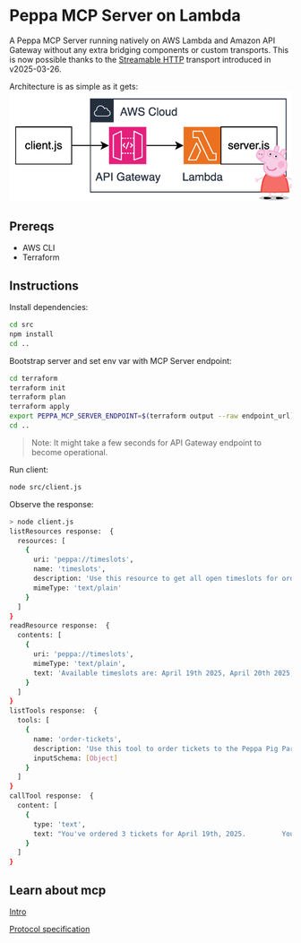 # Peppa MCP Server on Lambda

A Peppa MCP Server running natively on AWS Lambda and Amazon API Gateway without any extra bridging components or custom transports. This is now possible thanks to the [Streamable HTTP](https://modelcontextprotocol.io/specification/2025-03-26/basic/transports#streamable-http) transport introduced in v2025-03-26. 

Architecture is as simple as it gets: 
![](architecture.png)

## Prereqs

* AWS CLI
* Terraform 

## Instructions

Install dependencies:
```bash
cd src
npm install
cd ..
```

Bootstrap server and set env var with MCP Server endpoint:
```bash
cd terraform
terraform init
terraform plan
terraform apply
export PEPPA_MCP_SERVER_ENDPOINT=$(terraform output --raw endpoint_url) 
cd ..
```

> Note: It might take a few seconds for API Gateway endpoint to become operational. 

Run client:
```bash
node src/client.js
```

Observe the response:
```bash
> node client.js
listResources response:  {
  resources: [
    {
      uri: 'peppa://timeslots',
      name: 'timeslots',
      description: 'Use this resource to get all open timeslots for ordering tickets     to the Peppa Pig Theme Park.',
      mimeType: 'text/plain'
    }
  ]
}
readResource response:  {
  contents: [
    {
      uri: 'peppa://timeslots',
      mimeType: 'text/plain',
      text: 'Available timeslots are: April 19th 2025, April 20th 2025, April 21st 2025'
    }
  ]
}
listTools response:  {
  tools: [
    {
      name: 'order-tickets',
      description: 'Use this tool to order tickets to the Peppa Pig Park.     The tool expects two parameters - timeslot and quantity.     The timeslot should be a stringified date.     The quantity should be a number.         Example:     order-tickets(timeslot: "April 19, 2025", quantity: 3)         The tool will return a text message with the order number.     ',
      inputSchema: [Object]
    }
  ]
}
callTool response:  {
  content: [
    {
      type: 'text',
      text: "You've ordered 3 tickets for April 19th, 2025.         Your order number is OINK-1234."
    }
  ]
}
```

## Learn about mcp
[Intro](https://modelcontextprotocol.io/introduction)

[Protocol specification](https://modelcontextprotocol.io/specification/2025-03-26)
